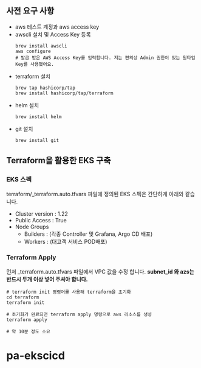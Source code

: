 ## 사전 요구 사항 

- aws 테스트 계정과 aws access key
- awscli 설치 및 Access Key 등록
	~~~
	brew install awscli
	aws configure
	# 발급 받은 AWS Access Key를 입력합니다. 저는 편의상 Admin 권한이 있는 원타임 Key를 사용했어요.
	~~~
- terraform 설치
	~~~
	brew tap hashicorp/tap
	brew install hashicorp/tap/terraform
	~~~
- helm 설치
	~~~
	brew install helm
	~~~
- git 설치
	~~~
	brew install git
	~~~

## Terraform을 활용한 EKS 구축
### EKS 스펙
terraform/_terraform.auto.tfvars 파일에 정의된 EKS 스펙은 간단하게 아래와 같습니다.	
- Cluster version : 1.22
- Public Access : True
- Node Groups
	- Builders : (각종 Controller 및 Grafana, Argo CD 배포)
	- Workers : (대고객 서비스 POD배포)

### Terraform Apply
먼저 _terraform.auto.tfvars 파일에서 VPC 값을 수정 합니다. **subnet_id 와 azs는  
반드시 두개 이상 넣어 주셔야 합니다.**

~~~
# terraform init 명령어를 사용해 terraform을 초기화
cd terraform
terraform init

# 초기화가 완료되면 terraform apply 명령으로 aws 리소스를 생성
terraform apply

# 약 10분 정도 소요
~~~

# pa-ekscicd
